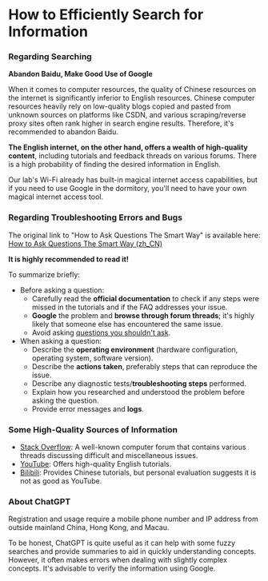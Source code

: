 #  How to Efficiently Search for Information

### Regarding Searching

**Abandon Baidu, Make Good Use of Google**

When it comes to computer resources, the quality of Chinese resources on the internet is significantly inferior to English resources. Chinese computer resources heavily rely on low-quality blogs copied and pasted from unknown sources on platforms like CSDN, and various scraping/reverse proxy sites often rank higher in search engine results. Therefore, it's recommended to abandon Baidu.

**The English internet, on the other hand, offers a wealth of high-quality content**, including tutorials and feedback threads on various forums. There is a high probability of finding the desired information in English.

Our lab's Wi-Fi already has built-in magical internet access capabilities, but if you need to use Google in the dormitory, you'll need to have your own magical internet access tool.

### Regarding Troubleshooting Errors and Bugs

The original link to "How to Ask Questions The Smart Way" is available here: [How to Ask Questions The Smart Way (zh_CN)](https://github.com/ryanhanwu/How-To-Ask-Questions-The-Smart-Way/blob/main/README-zh_CN.md)

**It is highly recommended to read it!**

To summarize briefly:

- Before asking a question:
  - Carefully read the **official documentation** to check if any steps were missed in the tutorials and if the FAQ addresses your issue.
  - **Google** the problem and **browse through forum threads**; it's highly likely that someone else has encountered the same issue.
  - Avoid asking [questions you shouldn't ask](https://github.com/ryanhanwu/How-To-Ask-Questions-The-Smart-Way/blob/main/README-zh_CN.md#不该问的问题).
- When asking a question:
  - Describe the **operating environment** (hardware configuration, operating system, software version).
  - Describe the **actions taken**, preferably steps that can reproduce the issue.
  - Describe any diagnostic tests/**troubleshooting steps** performed.
  - Explain how you researched and understood the problem before asking the question.
  - Provide error messages and **logs**.

### Some High-Quality Sources of Information

- [Stack Overflow](https://stackoverflow.com/): A well-known computer forum that contains various threads discussing difficult and miscellaneous issues.
- [YouTube](https://youtube.com/): Offers high-quality English tutorials.
- [Bilibili](https://bilibili.com/): Provides Chinese tutorials, but personal evaluation suggests it is not as good as YouTube.

### About ChatGPT

Registration and usage require a mobile phone number and IP address from outside mainland China, Hong Kong, and Macau.

To be honest, ChatGPT is quite useful as it can help with some fuzzy searches and provide summaries to aid in quickly understanding concepts. However, it often makes errors when dealing with slightly complex concepts. It's advisable to verify the information using Google.
